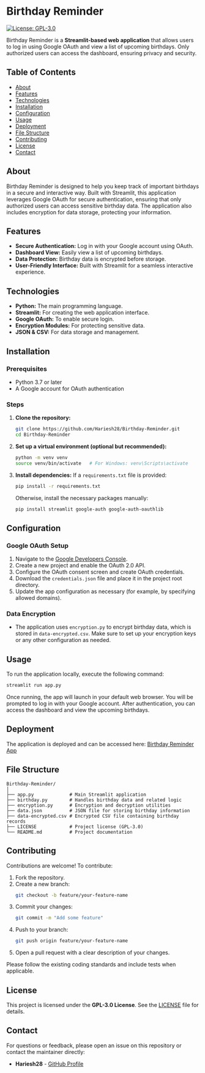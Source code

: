 # Birthday Reminder

[![License: GPL-3.0](https://img.shields.io/badge/License-GPL%20v3-blue.svg)](LICENSE)

Birthday Reminder is a **Streamlit-based web application** that allows users to log in using Google OAuth and view a list of upcoming birthdays. Only authorized users can access the dashboard, ensuring privacy and security.

## Table of Contents
- [About](#about)
- [Features](#features)
- [Technologies](#technologies)
- [Installation](#installation)
- [Configuration](#configuration)
- [Usage](#usage)
- [Deployment](#deployment)
- [File Structure](#file-structure)
- [Contributing](#contributing)
- [License](#license)
- [Contact](#contact)

## About
Birthday Reminder is designed to help you keep track of important birthdays in a secure and interactive way. Built with Streamlit, this application leverages Google OAuth for secure authentication, ensuring that only authorized users can access sensitive birthday data. The application also includes encryption for data storage, protecting your information.

## Features
- **Secure Authentication:** Log in with your Google account using OAuth.
- **Dashboard View:** Easily view a list of upcoming birthdays.
- **Data Protection:** Birthday data is encrypted before storage.
- **User-Friendly Interface:** Built with Streamlit for a seamless interactive experience.

## Technologies
- **Python:** The main programming language.
- **Streamlit:** For creating the web application interface.
- **Google OAuth:** To enable secure login.
- **Encryption Modules:** For protecting sensitive data.
- **JSON & CSV:** For data storage and management.

## Installation

### Prerequisites
- Python 3.7 or later
- A Google account for OAuth authentication

### Steps
1. **Clone the repository:**
   ```bash
   git clone https://github.com/Hariesh28/Birthday-Reminder.git
   cd Birthday-Reminder
   ```
2. **Set up a virtual environment (optional but recommended):**
   ```bash
   python -m venv venv
   source venv/bin/activate   # For Windows: venv\Scripts\activate
   ```
3. **Install dependencies:**
   If a `requirements.txt` file is provided:
   ```bash
   pip install -r requirements.txt
   ```
   Otherwise, install the necessary packages manually:
   ```bash
   pip install streamlit google-auth google-auth-oauthlib
   ```

## Configuration

### Google OAuth Setup
1. Navigate to the [Google Developers Console](https://console.developers.google.com/).
2. Create a new project and enable the OAuth 2.0 API.
3. Configure the OAuth consent screen and create OAuth credentials.
4. Download the `credentials.json` file and place it in the project root directory.
5. Update the app configuration as necessary (for example, by specifying allowed domains).

### Data Encryption
- The application uses `encryption.py` to encrypt birthday data, which is stored in `data-encrypted.csv`. Make sure to set up your encryption keys or any other configuration as needed.

## Usage
To run the application locally, execute the following command:
```bash
streamlit run app.py
```
Once running, the app will launch in your default web browser. You will be prompted to log in with your Google account. After authentication, you can access the dashboard and view the upcoming birthdays.

## Deployment
The application is deployed and can be accessed here: [Birthday Reminder App](https://birthday-reminder.streamlit.app/)

## File Structure
```
Birthday-Reminder/
│
├── app.py             # Main Streamlit application
├── birthday.py        # Handles birthday data and related logic
├── encryption.py      # Encryption and decryption utilities
├── data.json          # JSON file for storing birthday information
├── data-encrypted.csv # Encrypted CSV file containing birthday records
├── LICENSE            # Project license (GPL-3.0)
└── README.md          # Project documentation
```

## Contributing
Contributions are welcome! To contribute:
1. Fork the repository.
2. Create a new branch:
   ```bash
   git checkout -b feature/your-feature-name
   ```
3. Commit your changes:
   ```bash
   git commit -m "Add some feature"
   ```
4. Push to your branch:
   ```bash
   git push origin feature/your-feature-name
   ```
5. Open a pull request with a clear description of your changes.

Please follow the existing coding standards and include tests when applicable.

## License
This project is licensed under the **GPL-3.0 License**. See the [LICENSE](LICENSE) file for details.

## Contact
For questions or feedback, please open an issue on this repository or contact the maintainer directly:
- **Hariesh28** - [GitHub Profile](https://github.com/Hariesh28)

